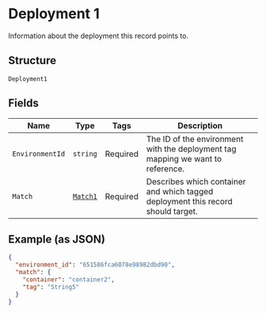 
# Deployment 1

Information about the deployment this record points to.

## Structure

`Deployment1`

## Fields

| Name | Type | Tags | Description |
|  --- | --- | --- | --- |
| `EnvironmentId` | `string` | Required | The ID of the environment with the deployment tag mapping we want to reference. |
| `Match` | [`Match1`](../../doc/models/match-1.md) | Required | Describes which container and which tagged deployment this record should target. |

## Example (as JSON)

```json
{
  "environment_id": "651586fca6078e98982dbd90",
  "match": {
    "container": "container2",
    "tag": "String5"
  }
}
```

